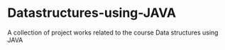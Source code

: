# Datastructures-using-JAVA
A collection of project works related to the course Data structures using JAVA

